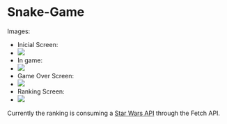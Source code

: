 # Snake-Game

Images:
  - Inicial Screen: 
  - ![](https://github.com/vitormanoelcsantos/Snake-Game-Images/blob/master/nngame.png)
  - In game:
  - ![](https://github.com/vitormanoelcsantos/Snake-Game-Images/blob/master/nningame.png)
  - Game Over Screen:
  - ![](https://github.com/vitormanoelcsantos/Snake-Game-Images/blob/master/nnscore.png)
  - Ranking Screen:
  - ![](https://github.com/vitormanoelcsantos/Snake-Game-Images/blob/master/ranking.png)

Currently the ranking is consuming a [Star Wars API](https://swapi.dev/) through the Fetch API.

